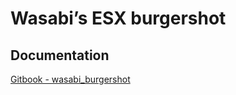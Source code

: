 # Wasabi’s ESX burgershot

## Documentation
[Gitbook - wasabi_burgershot](https://wasabirobby.gitbook.io/wasabi-scripts/scripts/wasabi_burgershot)

